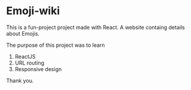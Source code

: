 # Emoji-wiki

This is a fun-project project made with React. A website containg details about Emojis.

The purpose of this project was to learn

1. ReactJS
2. URL routing
3. Responsive design

Thank you.
